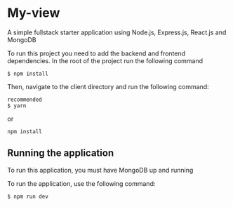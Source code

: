 # My-view

A simple fullstack starter application using Node.js, Express.js, React.js and MongoDB

To run this project you need to add the backend and frontend dependencies. In the root of the project run the following command

```
$ npm install
```

Then, navigate to the client directory and run the following command:

```
recommended
$ yarn
```

or

```
npm install
```

## Running the application

To run this application, you must have MongoDB up and running

To run the application, use the following command:

```
$ npm run dev
```

